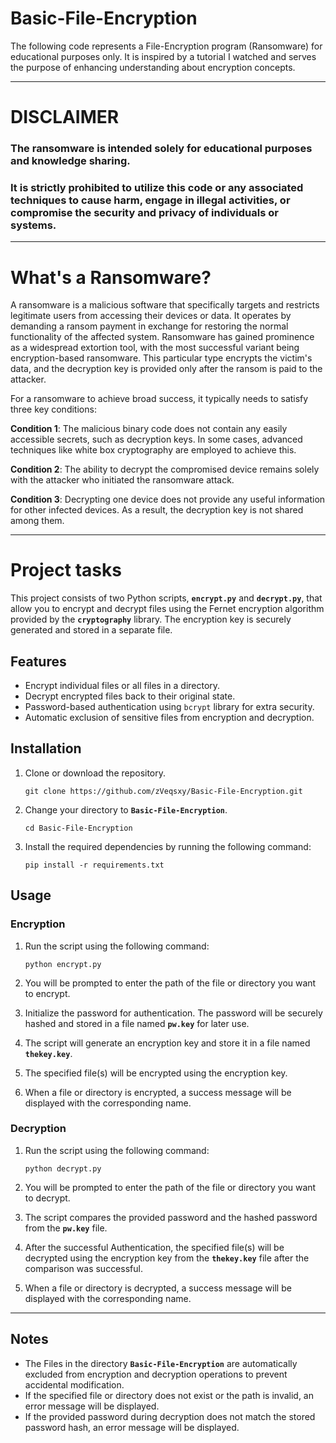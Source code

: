 # Basic-File-Encryption

The following code represents a File-Encryption program (Ransomware) for educational purposes only. 
It is inspired by a tutorial I watched and serves the purpose of enhancing understanding about encryption concepts.

-------------

# DISCLAIMER

### The ransomware is intended solely for educational purposes and knowledge sharing.
### It is strictly prohibited to utilize this code or any associated techniques to cause harm, engage in illegal activities, or compromise the security and privacy of individuals or systems.

-------------

# What's a Ransomware?

A ransomware is a malicious software that specifically targets and restricts legitimate users from accessing their devices or data.
It operates by demanding a ransom payment in exchange for restoring the normal functionality of the affected system. 
Ransomware has gained prominence as a widespread extortion tool, with the most successful variant being encryption-based ransomware. 
This particular type encrypts the victim's data, and the decryption key is provided only after the ransom is paid to the attacker.

For a ransomware to achieve broad success, it typically needs to satisfy three key conditions:

**Condition 1**: The malicious binary code does not contain any easily accessible secrets, such as decryption keys. In some cases, advanced techniques like white box cryptography are employed to achieve this.

**Condition 2**: The ability to decrypt the compromised device remains solely with the attacker who initiated the ransomware attack.

**Condition 3**: Decrypting one device does not provide any useful information for other infected devices. As a result, the decryption key is not shared among them.

-------------

# Project tasks

This project consists of two Python scripts, **`encrypt.py`** and **`decrypt.py`**, that allow you to encrypt and decrypt files using the Fernet encryption algorithm provided by the **`cryptography`** library. The encryption key is securely generated and stored in a separate file.


## **Features**

- Encrypt individual files or all files in a directory.
- Decrypt encrypted files back to their original state.
- Password-based authentication using `bcrypt` library for extra security.
- Automatic exclusion of sensitive files from encryption and decryption.


## Installation

1. Clone or download the repository.
    
    ```
    git clone https://github.com/zVeqsxy/Basic-File-Encryption.git 
    ```
    
2. Change your directory to **`Basic-File-Encryption`**.
    
    ```
    cd Basic-File-Encryption
    ```
    
3. Install the required dependencies by running the following command:
    
    ```
    pip install -r requirements.txt
    ```
    

## Usage

### Encryption

1. Run the script using the following command:
    
    ```
    python encrypt.py 
    ```
    
2. You will be prompted to enter the path of the file or directory you want to encrypt.
3. Initialize the password for authentication. The password will be securely hashed and stored in a file named **`pw.key`** for later use.
4. The script will generate an encryption key and store it in a file named **`thekey.key`**.
5. The specified file(s) will be encrypted using the encryption key.
6. When a file or directory is encrypted, a success message will be displayed with the corresponding name.

### **Decryption**

1. Run the script using the following command:
    
    ```
    python decrypt.py
    ```
    
2. You will be prompted to enter the path of the file or directory you want to decrypt.
3. The script compares the provided password and the hashed password from the **`pw.key`** file.
4. After the successful Authentication, the specified file(s) will be decrypted using the encryption key from the **`thekey.key`** file after the comparison was successful.
5. When a file or directory is decrypted, a success message will be displayed with the corresponding name.

-------------

## Notes

- The Files in the directory **`Basic-File-Encryption`** are automatically excluded from encryption and decryption operations to prevent accidental modification.
- If the specified file or directory does not exist or the path is invalid, an error message will be displayed.
- If the provided password during decryption does not match the stored password hash, an error message will be displayed.